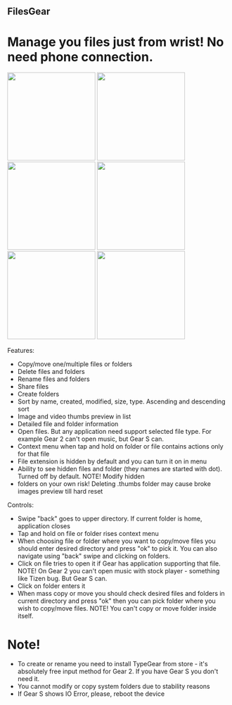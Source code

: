 ## FilesGear

# Manage you files just from wrist! No need phone connection.

<div>
    <img src="/screenshots/1.png" width="200"/>
    <img src="/screenshots/2.png" width="200"/>
    <img src="/screenshots/3.png" width="200"/>
    <img src="/screenshots/4.png" width="200"/>
    <img src="/screenshots/5.png" width="200"/>
    <img src="/screenshots/6.png" width="200"/>
</div>

Features:
* Copy/move one/multiple files or folders
* Delete files and folders
* Rename files and folders
* Share files
* Create folders
* Sort by name, created, modified, size, type. Ascending and descending sort
* Image and video thumbs preview in list
* Detailed file and folder information
* Open files. But any application need support selected file type. For example Gear 2 can't open music, but Gear S can.
* Context menu when tap and hold on folder or file contains actions only for that file
* File extension is hidden by default and you can turn it on in menu
* Ability to see hidden files and folder (they names are started with dot). Turned off by default. NOTE! Modify hidden
* folders on your own risk! Deleting .thumbs folder may cause broke images preview till hard reset

Controls:
* Swipe "back" goes to upper directory. If current folder is home, application closes
* Tap and hold on file or folder rises context menu
* When choosing file or folder where you want to copy/move files you should enter desired directory and press "ok" to pick
it. You can also navigate using "back" swipe and clicking on folders.
* Click on file tries to open it if Gear has application supporting that file. NOTE! On Gear 2 you can't open music with
stock player - something like Tizen bug. But Gear S can.
* Click on folder enters it
* When mass copy or move you should check desired files and folders in current directory and press "ok" then you can pick
folder where you wish to copy/move files. NOTE! You can't copy or move folder inside itself.

# Note!
* To create or rename you need to install TypeGear from store - it's absolutely free input method for Gear 2. If you have
Gear S you don't need it.
* You cannot modify or copy system folders due to stability reasons
* If Gear S shows IO Error, please, reboot the device